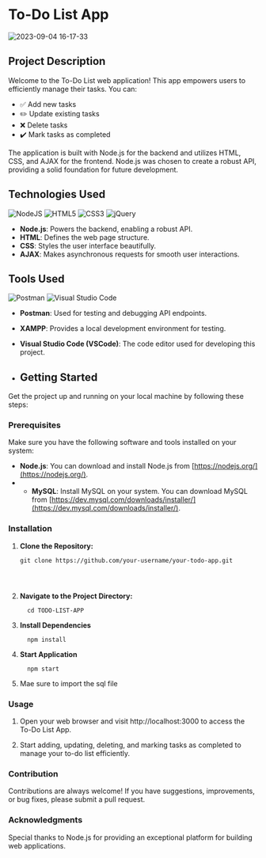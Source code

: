 

# To-Do List App


![2023-09-04 16-17-33](https://github.com/RupertC07/TODO-LIST-APP/assets/70898073/b665cd11-1324-4a78-91ae-bc6b6087b7b5)


## Project Description

Welcome to the To-Do List web application! This app empowers users to efficiently manage their tasks. You can:

- ✅ Add new tasks
- ✏️ Update existing tasks
- ❌ Delete tasks
- ✔️ Mark tasks as completed

The application is built with Node.js for the backend and utilizes HTML, CSS, and AJAX for the frontend. Node.js was chosen to create a robust API, providing a solid foundation for future development.

## Technologies Used


 ![NodeJS](https://img.shields.io/badge/node.js-6DA55F?style=for-the-badge&logo=node.js&logoColor=white)  ![HTML5](https://img.shields.io/badge/html5-%23E34F26.svg?style=for-the-badge&logo=html5&logoColor=white)  ![CSS3](https://img.shields.io/badge/css3-%231572B6.svg?style=for-the-badge&logo=css3&logoColor=white) ![jQuery](https://img.shields.io/badge/jquery-%230769AD.svg?style=for-the-badge&logo=jquery&logoColor=white)



- **Node.js**: Powers the backend, enabling a robust API.  
- **HTML**: Defines the web page structure. 
- **CSS**: Styles the user interface beautifully. 
- **AJAX**: Makes asynchronous requests for smooth user interactions.  

## Tools Used

![Postman](https://img.shields.io/badge/Postman-FF6C37?style=for-the-badge&logo=postman&logoColor=white)  ![Visual Studio Code](https://img.shields.io/badge/Visual%20Studio%20Code-0078d7.svg?style=for-the-badge&logo=visual-studio-code&logoColor=white)

- **Postman**: Used for testing and debugging API endpoints.
- **XAMPP**: Provides a local development environment for testing.
- **Visual Studio Code (VSCode)**: The code editor used for developing this project.

- ## Getting Started

Get the project up and running on your local machine by following these steps:

### Prerequisites

Make sure you have the following software and tools installed on your system:

- **Node.js**: You can download and install Node.js from [https://nodejs.org/](https://nodejs.org/).
- - **MySQL**: Install MySQL on your system. You can download MySQL from [https://dev.mysql.com/downloads/installer/](https://dev.mysql.com/downloads/installer/).

### Installation

1. **Clone the Repository:**

   ```shell
   git clone https://github.com/your-username/your-todo-app.git
   

     
2. **Navigate to the Project Directory:**
     ```shell
       cd TODO-LIST-APP
3. **Install Dependencies**
     ```shell
       npm install

4. **Start Application**
     ```shell
       npm start

5. Mae sure to import the sql file

### Usage

1. Open your web browser and visit http://localhost:3000 to access the To-Do List App.

2. Start adding, updating, deleting, and marking tasks as completed to manage your to-do list efficiently.

### Contribution

Contributions are always welcome! If you have suggestions, improvements, or bug fixes, please submit a pull request.


### Acknowledgments
Special thanks to Node.js for providing an exceptional platform for building web applications.
   





   


